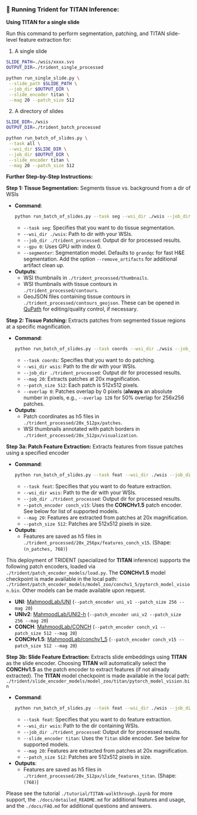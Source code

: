 ### 🔨 **Running Trident for TITAN Inference**:

**Using TITAN for a single slide**

Run this command to perform segmentation, patching, and TITAN slide-level feature extraction for:

1. A single slide
```bash
SLIDE_PATH=./wsis/xxxx.svs
OUTPUT_DIR=./trident_single_processed

python run_single_slide.py \
 --slide_path $SLIDE_PATH \
 --job_dir $OUTPUT_DIR \
 --slide_encoder titan \
 --mag 20 --patch_size 512
```

2. A directory of slides
```bash
SLIDE_DIR=./wsis
OUTPUT_DIR=./trident_batch_processed

python run_batch_of_slides.py \
 --task all \
 --wsi_dir $SLIDE_DIR \
 --job_dir $OUTPUT_DIR \
 --slide_encoder titan \
 --mag 20 --patch_size 512
```

**Further Step-by-Step Instructions:**

**Step 1: Tissue Segmentation:** Segments tissue vs. background from a dir of WSIs
 - **Command**:
   ```bash
   python run_batch_of_slides.py --task seg --wsi_dir ./wsis --job_dir ./trident_processed --gpu 0 --segmenter grandqc
   ```
   - `--task seg`: Specifies that you want to do tissue segmentation.
   - `--wsi_dir ./wsis`: Path to dir with your WSIs.
   - `--job_dir ./trident_processed`: Output dir for processed results.
   - `--gpu 0`: Uses GPU with index 0.
   - `--segmenter`: Segmentation model. Defaults to `grandqc` for fast H&E segmentation. Add the option `--remove_artifacts` for additional artifact clean up.
 - **Outputs**:
   - WSI thumbnails in `./trident_processed/thumbnails`.
   - WSI thumbnails with tissue contours in `./trident_processed/contours`.
   - GeoJSON files containing tissue contours in `./trident_processed/contours_geojson`. These can be opened in [QuPath](https://qupath.github.io/) for editing/quality control, if necessary.

 **Step 2: Tissue Patching:** Extracts patches from segmented tissue regions at a specific magnification.
 - **Command**:
   ```bash
   python run_batch_of_slides.py --task coords --wsi_dir ./wsis --job_dir ./trident_processed --mag 20 --patch_size 512 --overlap 0
   ```
   - `--task coords`: Specifies that you want to do patching.
   - `--wsi_dir wsis`: Path to the dir with your WSIs.
   - `--job_dir ./trident_processed`: Output dir for processed results.
   - `--mag 20`: Extracts patches at 20x magnification.
   - `--patch_size 512`: Each patch is 512x512 pixels.
   - `--overlap 0`: Patches overlap by 0 pixels (**always** an absolute number in pixels, e.g., `--overlap 128` for 50% overlap for 256x256 patches.
 - **Outputs**:
   - Patch coordinates as h5 files in `./trident_processed/20x_512px/patches`.
   - WSI thumbnails annotated with patch borders in `./trident_processed/20x_512px/visualization`.

 **Step 3a: Patch Feature Extraction:** Extracts features from tissue patches using a specified encoder
 - **Command**:
   ```bash
   python run_batch_of_slides.py --task feat --wsi_dir ./wsis --job_dir ./trident_processed --patch_encoder conch_v15 --mag 20 --patch_size 512
   ```
   - `--task feat`: Specifies that you want to do feature extraction.
   - `--wsi_dir wsis`: Path to the dir with your WSIs.
   - `--job_dir ./trident_processed`: Output dir for processed results.
   - `--patch_encoder conch_v15`: Uses the  **CONCHv1.5** patch encoder. See below for list of supported models. 
   - `--mag 20`: Features are extracted from patches at 20x magnification.
   - `--patch_size 512`: Patches are 512x512 pixels in size.
 - **Outputs**: 
   - Features are saved as h5 files in `./trident_processed/20x_256px/features_conch_v15`. (Shape: `(n_patches, 768)`)

This deployment of TRIDENT (specialized for **TITAN** inference) supports the following patch encoders, loaded via `./trident/patch_encoder_models/load.py`. The **CONCHv1.5** model checkpoint is made available in the local path: `./trident/patch_encoder_models/model_zoo/conchv1_5/pytorch_model_vision.bin`. Other models can be made available upon request.

- **UNI**: [MahmoodLab/UNI](https://huggingface.co/MahmoodLab/UNI)  (`--patch_encoder uni_v1 --patch_size 256 --mag 20`)
- **UNIv2**: [MahmoodLab/UNI2-h](https://huggingface.co/MahmoodLab/UNI2-h)  (`--patch_encoder uni_v2 --patch_size 256 --mag 20`)
- **CONCH**: [MahmoodLab/CONCH](https://huggingface.co/MahmoodLab/CONCH)  (`--patch_encoder conch_v1 --patch_size 512 --mag 20`)
- **CONCHv1.5**: [MahmoodLab/conchv1_5](https://huggingface.co/MahmoodLab/conchv1_5)  (`--patch_encoder conch_v15 --patch_size 512 --mag 20`)

**Step 3b: Slide Feature Extraction:** Extracts slide embeddings using  **TITAN** as the slide encoder. Choosing **TITAN** will automatically select the **CONCHv1.5** as the patch encoder to extract features (if not already extracted). The **TITAN** model checkpoint is made available in the local path: `./trident/slide_encoder_models/model_zoo/titan/pytorch_model_vision.bin`

 - **Command**:
   ```bash
   python run_batch_of_slides.py --task feat --wsi_dir ./wsis --job_dir ./trident_processed --slide_encoder titan --mag 20 --patch_size 512 
   ```
   - `--task feat`: Specifies that you want to do feature extraction.
   - `--wsi_dir wsis`: Path to the dir containing WSIs.
   - `--job_dir ./trident_processed`: Output dir for processed results.
   - `--slide_encoder titan`: Uses the `Titan` slide encoder. See below for supported models.
   - `--mag 20`: Features are extracted from patches at 20x magnification.
   - `--patch_size 512`: Patches are 512x512 pixels in size.
 - **Outputs**: 
   - Features are saved as h5 files in `./trident_processed/20x_512px/slide_features_titan`. (Shape: `(768)`)

Please see the tutorial `./tutorial/TITAN-walkthrough.ipynb` for more support, the `./docs/detailed_README.md` for additional features and usage, and the `./docs/FAQ.md` for additional questions and answers.
